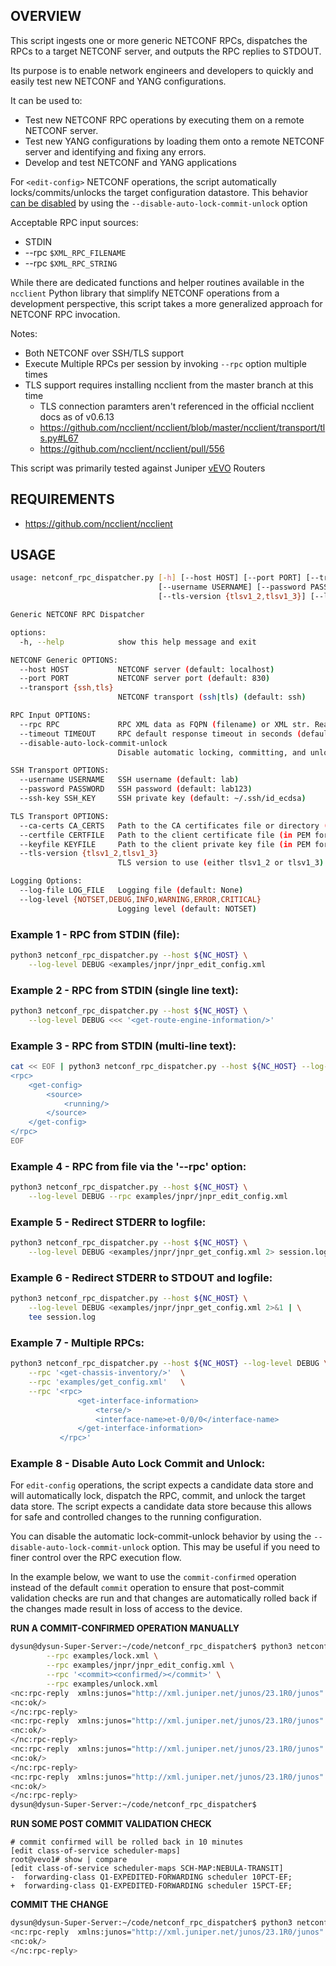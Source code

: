 ## OVERVIEW

This script ingests one or more generic NETCONF RPCs, dispatches the RPCs to a target NETCONF server, and outputs the RPC replies to STDOUT.

Its purpose is to enable network engineers and developers to quickly and easily test new NETCONF and YANG configurations.

It can be used to:

* Test new NETCONF RPC operations by executing them on a remote NETCONF server.
* Test new YANG configurations by loading them onto a remote NETCONF server and identifying and fixing any errors.
* Develop and test NETCONF and YANG applications

For `<edit-config>` NETCONF operations, the script automatically locks/commits/unlocks the target configuration datastore. This behavior [can be disabled](#example-8---disable-auto-lock-commit-and-unlock) by using the `--disable-auto-lock-commit-unlock` option

Acceptable RPC input sources:
* STDIN
* --rpc `$XML_RPC_FILENAME`
* --rpc `$XML_RPC_STRING`

While there are dedicated functions and helper routines available in the `ncclient` Python library that simplify NETCONF operations from a development perspective, this script takes a more generalized approach for NETCONF RPC invocation.

Notes:
* Both NETCONF over SSH/TLS support
* Execute Multiple RPCs per session by invoking `--rpc` option multiple times
* TLS support requires installing ncclient from the master branch at this time
    * TLS connection paramters aren't referenced in the official ncclient docs as of v0.6.13
    * https://github.com/ncclient/ncclient/blob/master/ncclient/transport/tls.py#L67
    * https://github.com/ncclient/ncclient/pull/556

This script was primarily tested against Juniper [vEVO](https://www.juniper.net/documentation/us/en/software/vJunosEvolved/vjunos-evolved-kvm/topics/vjunosevolved-understand.html) Routers

## REQUIREMENTS
* https://github.com/ncclient/ncclient

## USAGE

```bash
usage: netconf_rpc_dispatcher.py [-h] [--host HOST] [--port PORT] [--transport {ssh,tls}] [--rpc RPC] [--timeout TIMEOUT] [--disable-auto-lock-commit-unlock]
                                 [--username USERNAME] [--password PASSWORD] [--ssh-key SSH_KEY] [--ca-certs CA_CERTS] [--certfile CERTFILE] [--keyfile KEYFILE]
                                 [--tls-version {tlsv1_2,tlsv1_3}] [--log-file LOG_FILE] [--log-level {NOTSET,DEBUG,INFO,WARNING,ERROR,CRITICAL}]

Generic NETCONF RPC Dispatcher

options:
  -h, --help            show this help message and exit

NETCONF Generic OPTIONS:
  --host HOST           NETCONF server (default: localhost)
  --port PORT           NETCONF server port (default: 830)
  --transport {ssh,tls}
                        NETCONF transport (ssh|tls) (default: ssh)

RPC Input OPTIONS:
  --rpc RPC             RPC XML data as FQPN (filename) or XML str. Read from STDIN if not provided...use Ctrl-D to signal EOF) (default: None)
  --timeout TIMEOUT     RPC default response timeout in seconds (default: 60)
  --disable-auto-lock-commit-unlock
                        Disable automatic locking, committing, and unlocking for edit-config operations (default: False)

SSH Transport OPTIONS:
  --username USERNAME   SSH username (default: lab)
  --password PASSWORD   SSH password (default: lab123)
  --ssh-key SSH_KEY     SSH private key (default: ~/.ssh/id_ecdsa)

TLS Transport OPTIONS:
  --ca-certs CA_CERTS   Path to the CA certificates file or directory (default: all_CAs)
  --certfile CERTFILE   Path to the client certificate file (in PEM format) (default: client.crt)
  --keyfile KEYFILE     Path to the client private key file (in PEM format) (default: client.key)
  --tls-version {tlsv1_2,tlsv1_3}
                        TLS version to use (either tlsv1_2 or tlsv1_3) (default: tlsv1_2)

Logging Options:
  --log-file LOG_FILE   Logging file (default: None)
  --log-level {NOTSET,DEBUG,INFO,WARNING,ERROR,CRITICAL}
                        Logging level (default: NOTSET)
```

### Example 1 - RPC from STDIN (file):
```bash
python3 netconf_rpc_dispatcher.py --host ${NC_HOST} \
    --log-level DEBUG <examples/jnpr/jnpr_edit_config.xml
```

### Example 2 - RPC from STDIN (single line text):
```bash
python3 netconf_rpc_dispatcher.py --host ${NC_HOST} \
    --log-level DEBUG <<< '<get-route-engine-information/>'
```

### Example 3 - RPC from STDIN (multi-line text):
```bash
cat << EOF | python3 netconf_rpc_dispatcher.py --host ${NC_HOST} --log-level DEBUG
<rpc>
    <get-config>
        <source>
            <running/>
        </source>
    </get-config>
</rpc>
EOF
```

### Example 4 - RPC from file via the '--rpc' option:
```bash
python3 netconf_rpc_dispatcher.py --host ${NC_HOST} \
    --log-level DEBUG --rpc examples/jnpr/jnpr_edit_config.xml
```

### Example 5 - Redirect STDERR to logfile:
```bash
python3 netconf_rpc_dispatcher.py --host ${NC_HOST} \
    --log-level DEBUG <examples/jnpr/jnpr_get_config.xml 2> session.log
```

### Example 6 - Redirect STDERR to STDOUT and logfile:
```bash
python3 netconf_rpc_dispatcher.py --host ${NC_HOST} \
    --log-level DEBUG <examples/jnpr/jnpr_get_config.xml 2>&1 | \
    tee session.log
```
### Example 7 - Multiple RPCs:
```bash
python3 netconf_rpc_dispatcher.py --host ${NC_HOST} --log-level DEBUG \
    --rpc '<get-chassis-inventory/>'  \
    --rpc 'examples/get_config.xml'   \
    --rpc '<rpc>
               <get-interface-information>
                   <terse/>
                   <interface-name>et-0/0/0</interface-name>
               </get-interface-information>
           </rpc>'
```

### Example 8 - Disable Auto Lock Commit and Unlock:
For `edit-config` operations, the script expects a candidate data store and will automatically lock, dispatch the RPC, commit, and unlock the target data store. The script expects a candidate data store because this allows for safe and controlled changes to the running configuration.

You can disable the automatic lock-commit-unlock behavior by using the `--disable-auto-lock-commit-unlock` option. This may be useful if you need to finer control over the RPC execution flow.

In the example below, we want to use the `commit-confirmed` operation instead of the default `commit` operation to ensure that post-commit validation checks are run and that changes are automatically rolled back if the changes made result in loss of access to the device.

**RUN A COMMIT-CONFIRMED OPERATION MANUALLY**
```bash
dysun@dysun-Super-Server:~/code/netconf_rpc_dispatcher$ python3 netconf_rpc_dispatcher.py --host 10.10.1.35 --disable-auto-lock-commit-unlock \
        --rpc examples/lock.xml \
        --rpc examples/jnpr/jnpr_edit_config.xml \
        --rpc '<commit><confirmed/></commit>' \
        --rpc examples/unlock.xml
<nc:rpc-reply  xmlns:junos="http://xml.juniper.net/junos/23.1R0/junos" xmlns:nc="urn:ietf:params:xml:ns:netconf:base:1.0" message-id="urn:uuid:f0d7401f-a116-4e8e-8995-dcd8db98fd53">
<nc:ok/>
</nc:rpc-reply>
<nc:rpc-reply  xmlns:junos="http://xml.juniper.net/junos/23.1R0/junos" xmlns:nc="urn:ietf:params:xml:ns:netconf:base:1.0" message-id="urn:uuid:9bbbfc3e-a53a-4a0b-a6d2-c93b33f32e62">
<nc:ok/>
</nc:rpc-reply>
<nc:rpc-reply  xmlns:junos="http://xml.juniper.net/junos/23.1R0/junos" xmlns:nc="urn:ietf:params:xml:ns:netconf:base:1.0" message-id="urn:uuid:b3bd4c46-1654-4572-982a-ed267944b7ae">
<nc:ok/>
</nc:rpc-reply>
<nc:rpc-reply  xmlns:junos="http://xml.juniper.net/junos/23.1R0/junos" xmlns:nc="urn:ietf:params:xml:ns:netconf:base:1.0" message-id="urn:uuid:c03a910e-30b5-44fc-bae5-3fddcd392888">
<nc:ok/>
</nc:rpc-reply>
dysun@dysun-Super-Server:~/code/netconf_rpc_dispatcher$
```

**RUN SOME POST COMMIT VALIDATION CHECK**
```
# commit confirmed will be rolled back in 10 minutes
[edit class-of-service scheduler-maps]
root@vevo1# show | compare
[edit class-of-service scheduler-maps SCH-MAP:NEBULA-TRANSIT]
-  forwarding-class Q1-EXPEDITED-FORWARDING scheduler 10PCT-EF;
+  forwarding-class Q1-EXPEDITED-FORWARDING scheduler 15PCT-EF;
```

**COMMIT THE CHANGE**
```bash
dysun@dysun-Super-Server:~/code/netconf_rpc_dispatcher$ python3 netconf_rpc_dispatcher.py --host 10.10.1.35 --rpc '<commit/>'
<nc:rpc-reply  xmlns:junos="http://xml.juniper.net/junos/23.1R0/junos" xmlns:nc="urn:ietf:params:xml:ns:netconf:base:1.0" message-id="urn:uuid:06ee19d8-afc0-44f5-99e2-6341443a506c">
<nc:ok/>
</nc:rpc-reply>
```
